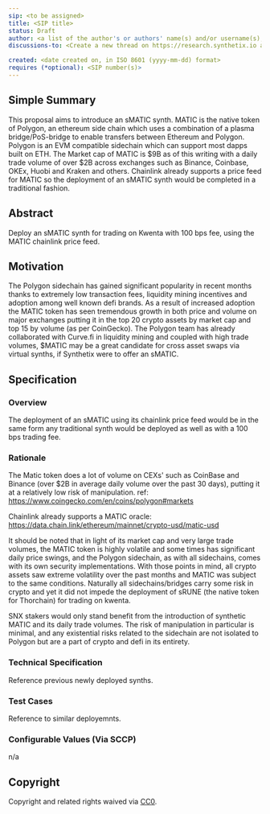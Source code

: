 ```yaml
---
sip: <to be assigned>
title: <SIP title>
status: Draft
author: <a list of the author's or authors' name(s) and/or username(s), or name(s) and email(s), e.g. (use with the parentheses or triangular brackets): FirstName LastName (@GitHubUsername), FirstName LastName <foo@bar.com>, FirstName (@GitHubUsername) and GitHubUsername (@GitHubUsername)>
discussions-to: <Create a new thread on https://research.synthetix.io and drop the link here> 

created: <date created on, in ISO 8601 (yyyy-mm-dd) format>
requires (*optional): <SIP number(s)>
---
```


<!--You can leave these HTML comments in your merged SIP and delete the visible duplicate text guides, they will not appear and may be helpful to refer to if you edit it again. This is the suggested template for new SIPs. Note that an SIP number will be assigned by an editor. When opening a pull request to submit your SIP, please use an abbreviated title in the filename, `sip-draft_title_abbrev.md`. The title should be 44 characters or less.-->


## Simple Summary
  
<!--"If you can't explain it simply, you don't understand it well enough." Simply describe the outcome the proposed changes intends to achieve. This should be non-technical and accessible to a casual community member.-->
This proposal aims to introduce an sMATIC synth. MATIC is the native token of Polygon, an ethereum side chain which uses a combination of a plasma bridge/PoS-bridge to enable transfers between Ethereum and Polygon. Polygon is an EVM compatible sidechain which can support most dapps built on ETH. The Market cap of MATIC is $9B as of this writing with a daily trade volume of over $2B across exchanges such as Binance, Coinbase, OKEx, Huobi and Kraken and others.
Chainlink already supports a price feed for MATIC so the deployment of an sMATIC synth would be completed in a traditional fashion.
  
## Abstract
<!--A short (~200 word) description of the proposed change, the abstract should clearly describe the proposed change. This is what *will* be done if the SIP is implemented, not *why* it should be done or *how* it will be done. If the SIP proposes deploying a new contract, write, "we propose to deploy a new contract that will do x".-->
Deploy an sMATIC synth for trading on Kwenta with 100 bps fee, using the MATIC chainlink price feed.

## Motivation
<!--This is the problem statement. This is the *why* of the SIP. It should clearly explain *why* the current state of the protocol is inadequate.  It is critical that you explain *why* the change is needed, if the SIP proposes changing how something is calculated, you must address *why* the current calculation is innaccurate or wrong. This is not the place to describe how the SIP will address the issue!-->
The Polygon sidechain has gained significant popularity in recent months thanks to extremely low transaction fees, liquidity mining incentives and adoption among well known defi brands. As a result of increased adoption the MATIC token has seen tremendous growth in both price and volume on major exchanges putting it in the top 20 crypto assets by market cap and top 15 by volume (as per CoinGecko). The Polygon team has already collaborated with Curve.fi in liquidity mining and coupled with high trade volumes, $MATIC may be a great candidate for cross asset swaps via virtual synths, if Synthetix were to offer an sMATIC. 

## Specification
<!--The specification should describe the syntax and semantics of any new feature, there are five sections
1. Overview
2. Rationale
3. Technical Specification
4. Test Cases
5. Configurable Values
-->

### Overview
<!--This is a high level overview of *how* the SIP will solve the problem. The overview should clearly describe how the new feature will be implemented.-->
The deployment of an sMATIC using its chainlink price feed would be in the same form any traditional synth would be deployed as well as with a 100 bps trading fee.

### Rationale
<!--This is where you explain the reasoning behind how you propose to solve the problem. Why did you propose to implement the change in this way, what were the considerations and trade-offs. The rationale fleshes out what motivated the design and why particular design decisions were made. It should describe alternate designs that were considered and related work. The rationale may also provide evidence of consensus within the community, and should discuss important objections or concerns raised during discussion.-->
The Matic token does a lot of volume on CEXs' such as CoinBase and Binance (over $2B in average daily volume over the past 30 days), putting it at a relatively low risk of manipulation. ref: https://www.coingecko.com/en/coins/polygon#markets  
  
Chainlink already supports a MATIC oracle: https://data.chain.link/ethereum/mainnet/crypto-usd/matic-usd

It should be noted that in light of its market cap and very large trade volumes, the MATIC token is highly volatile and some times has significant daily price swings, and the Polygon sidechain, as with all sidechains, comes with its own security implementations. With those points in mind, all crypto assets saw extreme volatility over the past months and MATIC was subject to the same conditions. Naturally all sidechains/bridges carry some risk in crypto and yet it did not impede the deployment of sRUNE (the native token for Thorchain) for trading on kwenta. 

SNX stakers would only stand benefit from the introduction of synthetic MATIC and its daily trade volumes. The risk of manipulation in particular is minimal, and any existential risks related to the sidechain are not isolated to Polygon but are a part of crypto and defi in its entirety. 
  
### Technical Specification
<!--The technical specification should outline the public API of the changes proposed. That is, changes to any of the interfaces Synthetix currently exposes or the creations of new ones.-->
Reference previous newly deployed synths.

### Test Cases
<!--Test cases for an implementation are mandatory for SIPs but can be included with the implementation..-->
Reference to similar deployemnts. 

### Configurable Values (Via SCCP)
<!--Please list all values configurable via SCCP under this implementation.-->
n/a

## Copyright
Copyright and related rights waived via [CC0](https://creativecommons.org/publicdomain/zero/1.0/).
